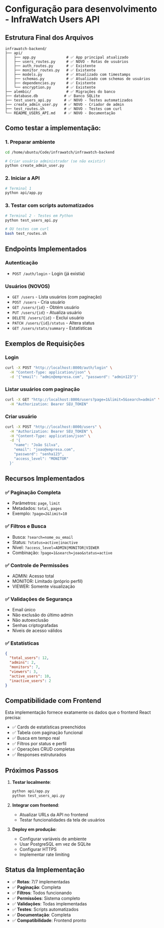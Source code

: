 # Configuração para desenvolvimento - InfraWatch Users API

## Estrutura Final dos Arquivos

```
infrawatch-backend/
├── api/
│   ├── app.py              # ✅ App principal atualizado
│   ├── users_routes.py     # ✅ NOVO - Rotas de usuários
│   ├── auth_routes.py      # ✅ Existente
│   ├── monitor_routes.py   # ✅ Existente
│   ├── models.py           # ✅ Atualizado com timestamps
│   ├── schemas.py          # ✅ Atualizado com schemas de usuários
│   ├── dependencies.py     # ✅ Existente
│   └── encryption.py       # ✅ Existente
├── alembic/                # ✅ Migrações do banco
├── database.db            # ✅ Banco SQLite
├── test_users_api.py      # ✅ NOVO - Testes automatizados
├── create_admin_user.py   # ✅ NOVO - Criador de admin
├── test_routes.sh         # ✅ NOVO - Testes com curl
└── README_USERS_API.md    # ✅ NOVO - Documentação
```

## Como testar a implementação:

### 1. Preparar ambiente
```bash
cd /home/ubuntu/Code/infrawatch/infrawatch-backend

# Criar usuário administrador (se não existir)
python create_admin_user.py
```

### 2. Iniciar a API
```bash
# Terminal 1
python api/app.py
```

### 3. Testar com scripts automatizados
```bash
# Terminal 2 - Testes em Python
python test_users_api.py

# OU testes com curl
bash test_routes.sh
```

## Endpoints Implementados

### Autenticação
- `POST /auth/login` - Login (já existia)

### Usuários (NOVOS)
- `GET /users` - Lista usuários (com paginação)
- `POST /users` - Cria usuário  
- `GET /users/{id}` - Obtém usuário
- `PUT /users/{id}` - Atualiza usuário
- `DELETE /users/{id}` - Exclui usuário
- `PATCH /users/{id}/status` - Altera status
- `GET /users/stats/summary` - Estatísticas

## Exemplos de Requisições

### Login
```bash
curl -X POST "http://localhost:8000/auth/login" \
  -H "Content-Type: application/json" \
  -d '{"email": "admin@empresa.com", "password": "admin123"}'
```

### Listar usuários com paginação
```bash
curl -X GET "http://localhost:8000/users?page=1&limit=5&search=admin" \
  -H "Authorization: Bearer SEU_TOKEN"
```

### Criar usuário
```bash
curl -X POST "http://localhost:8000/users" \
  -H "Authorization: Bearer SEU_TOKEN" \
  -H "Content-Type: application/json" \
  -d '{
    "name": "João Silva",
    "email": "joao@empresa.com", 
    "password": "senha123",
    "access_level": "MONITOR"
  }'
```

## Recursos Implementados

### ✅ Paginação Completa
- Parâmetros: `page`, `limit`
- Metadados: `total`, `pages`
- Exemplo: `?page=2&limit=10`

### ✅ Filtros e Busca
- Busca: `?search=nome_ou_email`
- Status: `?status=active|inactive`
- Nível: `?access_level=ADMIN|MONITOR|VIEWER`
- Combinação: `?page=1&search=joao&status=active`

### ✅ Controle de Permissões
- ADMIN: Acesso total
- MONITOR: Limitado (próprio perfil)
- VIEWER: Somente visualização

### ✅ Validações de Segurança
- Email único
- Não exclusão do último admin
- Não autoexclusão
- Senhas criptografadas
- Níveis de acesso válidos

### ✅ Estatísticas
```json
{
  "total_users": 12,
  "admins": 2, 
  "monitors": 7,
  "viewers": 3,
  "active_users": 10,
  "inactive_users": 2
}
```

## Compatibilidade com Frontend

Esta implementação fornece exatamente os dados que o frontend React precisa:

- ✅ Cards de estatísticas preenchidos
- ✅ Tabela com paginação funcional
- ✅ Busca em tempo real
- ✅ Filtros por status e perfil
- ✅ Operações CRUD completas
- ✅ Responses estruturados

## Próximos Passos

1. **Testar localmente**:
   ```bash
   python api/app.py
   python test_users_api.py
   ```

2. **Integrar com frontend**:
   - Atualizar URLs da API no frontend
   - Testar funcionalidades da tela de usuários

3. **Deploy em produção**:
   - Configurar variáveis de ambiente
   - Usar PostgreSQL em vez de SQLite
   - Configurar HTTPS
   - Implementar rate limiting

## Status da Implementação

- ✅ **Rotas**: 7/7 implementadas
- ✅ **Paginação**: Completa
- ✅ **Filtros**: Todos funcionando  
- ✅ **Permissões**: Sistema completo
- ✅ **Validações**: Todas implementadas
- ✅ **Testes**: Scripts automatizados
- ✅ **Documentação**: Completa
- ✅ **Compatibilidade**: Frontend pronto
